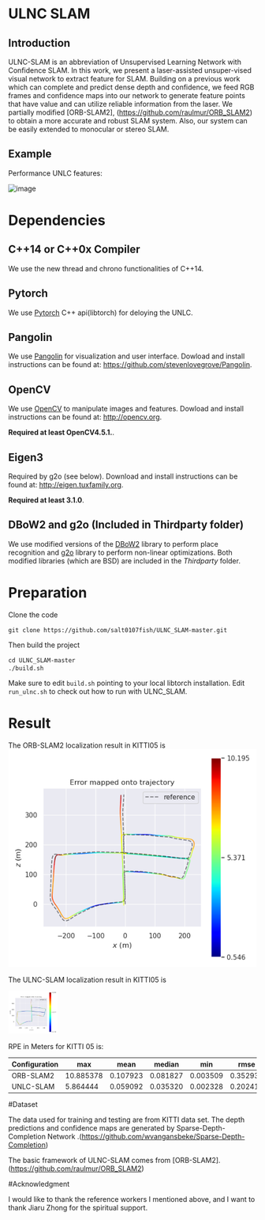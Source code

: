 # ULNC SLAM

## Introduction
ULNC-SLAM is an abbreviation of Unsupervised Learning Network with Confidence SLAM. In this work, we present a laser-assisted unsuper-vised visual network to extract feature for SLAM. Building on a previous work which can complete and predict dense depth and confidence, we feed RGB frames and confidence maps into our network to generate feature points that have value and can utilize reliable information from the laser. We partially modified [ORB-SLAM2], (https://github.com/raulmur/ORB_SLAM2) to obtain a more accurate and robust SLAM system. Also, our system can be easily extended to monocular or stereo SLAM.

## Example
Performance UNLC features:

![image](pic/ulnc.gif)

# Dependencies

## C++14 or C++0x Compiler
We use the new thread and chrono functionalities of C++14.

## Pytorch
We use [Pytorch](https://github.com/pytorch/pytorch) C++ api(libtorch) for deloying the UNLC. 

## Pangolin
We use [Pangolin](https://github.com/stevenlovegrove/Pangolin) for visualization and user interface. Dowload and install instructions can be found at: https://github.com/stevenlovegrove/Pangolin.

## OpenCV
We use [OpenCV](http://opencv.org) to manipulate images and features. Dowload and install instructions can be found at: http://opencv.org. 

**Required at least OpenCV4.5.1.**.

## Eigen3
Required by g2o (see below). Download and install instructions can be found at: http://eigen.tuxfamily.org. 

**Required at least 3.1.0**.

## DBoW2 and g2o (Included in Thirdparty folder)
We use modified versions of the [DBoW2](https://github.com/dorian3d/DBoW2) library to perform place recognition and [g2o](https://github.com/RainerKuemmerle/g2o) library to perform non-linear optimizations. Both modified libraries (which are BSD) are included in the *Thirdparty* folder.

# Preparation
Clone the code
```
git clone https://github.com/salt0107fish/ULNC_SLAM-master.git
```
Then build the project 
```
cd ULNC_SLAM-master
./build.sh
```
Make sure to edit `build.sh` pointing to your local libtorch installation. Edit `run_ulnc.sh` to check out how to run with ULNC_SLAM.

# Result
The ORB-SLAM2 localization result in KITTI05 is
![image](pic/orb.png)

The ULNC-SLAM localization result in KITTI05 is

<img src="pic/ULNC.png" width="100px">

RPE in Meters for KITTI 05 is:

  Configuration | max  | mean | median | min | rmse | sse | std
 --------------- | ----- | ------  | ------ | ------ | ------ | ------ | ------
 ORB-SLAM2  | 10.885378 | 0.107923 | 0.081827 | 0.003509 | 0.352939 | 134.779983 | 0.336033 
 UNLC-SLAM  | 5.864444 | 0.059092 | 0.035320 | 0.002328 | 0.202411 | 74.852742 | 0.193593   

#Dataset

The data used for training and testing are from KITTI data set. The depth predictions and confidence maps are generated by Sparse-Depth-Completion Network .(https://github.com/wvangansbeke/Sparse-Depth-Completion)

The basic framework of ULNC-SLAM comes from [ORB-SLAM2]. (https://github.com/raulmur/ORB_SLAM2)

#Acknowledgment

I would like to thank the reference workers I mentioned above, and I want to thank Jiaru Zhong for the spiritual support.